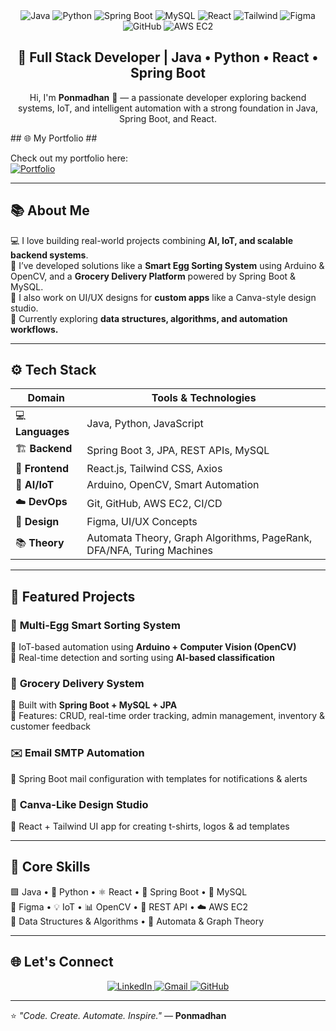 <div align="center">

  <div>
    <img src="https://img.shields.io/badge/-Java-black?style=for-the-badge&logoColor=white&logo=coffeescript&color=007396" alt="Java" />
    <img src="https://img.shields.io/badge/-Python-black?style=for-the-badge&logoColor=white&logo=python&color=3776AB" alt="Python" />
    <img src="https://img.shields.io/badge/-Spring_Boot-black?style=for-the-badge&logoColor=white&logo=springboot&color=6DB33F" alt="Spring Boot" />
    <img src="https://img.shields.io/badge/-MySQL-black?style=for-the-badge&logoColor=white&logo=mysql&color=4479A1" alt="MySQL" />
    <img src="https://img.shields.io/badge/-React-black?style=for-the-badge&logoColor=white&logo=react&color=61DAFB" alt="React" />
    <img src="https://img.shields.io/badge/-Tailwind_CSS-black?style=for-the-badge&logoColor=white&logo=tailwindcss&color=06B6D4" alt="Tailwind" />
    <img src="https://img.shields.io/badge/-Figma-black?style=for-the-badge&logoColor=white&logo=figma&color=F24E1E" alt="Figma" />
    <img src="https://img.shields.io/badge/-GitHub-black?style=for-the-badge&logoColor=white&logo=github&color=181717" alt="GitHub" />
    <img src="https://img.shields.io/badge/-AWS_EC2-black?style=for-the-badge&logoColor=white&logo=amazonaws&color=FF9900" alt="AWS EC2" />
  </div>

  <h2 align="center">🚀 Full Stack Developer | Java • Python • React • Spring Boot</h2>

  <p align="center">Hi, I'm <b>Ponmadhan</b> 👋 — a passionate developer exploring backend systems, IoT, and intelligent automation with a strong foundation in Java, Spring Boot, and React.</p>
</div>
## 🌐 My Portfolio ##

Check out my portfolio here:  
[![Portfolio](https://img.shields.io/badge/Portfolio-Visit-blue?style=for-the-badge&logo=vercel&logoColor=white)](https://portfolio-six-tau-nbdd224gy8.vercel.app/)

---

## 📚 <a name="about">About Me</a>

💻 I love building real-world projects combining **AI, IoT, and scalable backend systems**.  
🔬 I’ve developed solutions like a **Smart Egg Sorting System** using Arduino & OpenCV, and a **Grocery Delivery Platform** powered by Spring Boot & MySQL.  
🎨 I also work on UI/UX designs for **custom apps** like a Canva-style design studio.  
📘 Currently exploring **data structures, algorithms, and automation workflows.**

---

## ⚙️ <a name="tech-stack">Tech Stack</a>

| Domain | Tools & Technologies |
|--------|----------------------|
| 💻 **Languages** | Java, Python, JavaScript |
| 🏗️ **Backend** | Spring Boot 3, JPA, REST APIs, MySQL |
| 🎨 **Frontend** | React.js, Tailwind CSS, Axios |
| 🧠 **AI/IoT** | Arduino, OpenCV, Smart Automation |
| ☁️ **DevOps** | Git, GitHub, AWS EC2, CI/CD |
| 🧩 **Design** | Figma, UI/UX Concepts |
| 📚 **Theory** | Automata Theory, Graph Algorithms, PageRank, DFA/NFA, Turing Machines |

---

## 🔋 <a name="projects">Featured Projects</a>

### 🥚 **Multi-Egg Smart Sorting System**
🔹 IoT-based automation using **Arduino + Computer Vision (OpenCV)**  
🔹 Real-time detection and sorting using **AI-based classification**

### 🛒 **Grocery Delivery System**
🔹 Built with **Spring Boot + MySQL + JPA**  
🔹 Features: CRUD, real-time order tracking, admin management, inventory & customer feedback

### ✉️ **Email SMTP Automation**
🔹 Spring Boot mail configuration with templates for notifications & alerts

### 🎨 **Canva-Like Design Studio**
🔹 React + Tailwind UI app for creating t-shirts, logos & ad templates

---

## 🧠 <a name="skills">Core Skills</a>

🟩 Java • 🐍 Python • ⚛️ React • 🌱 Spring Boot • 💾 MySQL  
🎨 Figma • 💡 IoT • 📊 OpenCV • 🔗 REST API • ☁️ AWS EC2  
🧩 Data Structures & Algorithms • 🧠 Automata & Graph Theory  

---

## 🌐 <a name="connect">Let's Connect</a>

<p align="center">
  <a href="https://www.linkedin.com/in/ponmadhan-d" target="_blank">
    <img src="https://img.shields.io/badge/-LinkedIn-black?style=for-the-badge&logoColor=white&logo=linkedin&color=0A66C2" alt="LinkedIn" />
  </a>
  <a href="mailto:ponmadhandev@gmail.com">
    <img src="https://img.shields.io/badge/-Gmail-black?style=for-the-badge&logoColor=white&logo=gmail&color=EA4335" alt="Gmail" />
  </a>
  <a href="https://github.com/ponmadhan-dev" target="_blank">
    <img src="https://img.shields.io/badge/-GitHub-black?style=for-the-badge&logoColor=white&logo=github&color=181717" alt="GitHub" />
  </a>
</p>

---

⭐ *"Code. Create. Automate. Inspire."* — **Ponmadhan**

